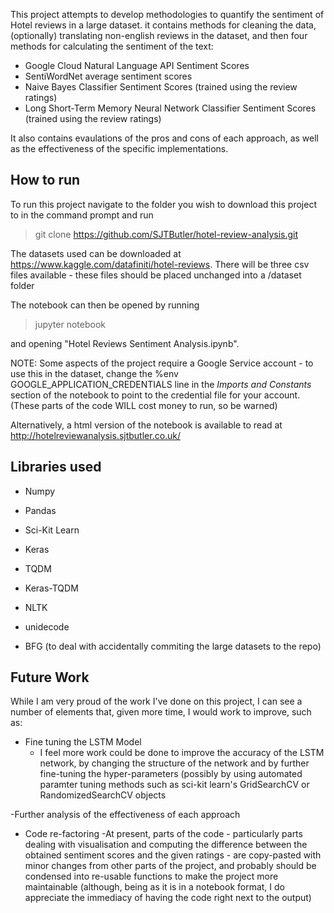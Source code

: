 This project attempts to develop methodologies to quantify the sentiment of Hotel reviews in a large dataset. it contains methods for cleaning the data, (optionally) translating non-english reviews in the dataset, and then four methods for calculating the sentiment of the text:
  - Google Cloud Natural Language API Sentiment Scores
  - SentiWordNet average sentiment scores
  - Naive Bayes Classifier Sentiment Scores (trained using the review ratings)
  - Long Short-Term Memory Neural Network Classifier Sentiment Scores (trained using the review ratings)
  
It also contains evaulations of the pros and cons of each approach, as well as the effectiveness of the specific implementations.

## How to run

To run this project navigate to the folder you wish to download this project to in the command prompt and run

> git clone <https://github.com/SJTButler/hotel-review-analysis.git>

The datasets used can be downloaded at <https://www.kaggle.com/datafiniti/hotel-reviews>. There will be three csv files available - these files should be placed unchanged into a /dataset folder

The notebook can then be opened by running

>jupyter notebook

and opening "Hotel Reviews Sentiment Analysis.ipynb".

NOTE: Some aspects of the project require a Google Service account - to use this in the dataset, change the %env GOOGLE_APPLICATION_CREDENTIALS line in the *Imports and Constants* section of the notebook to point to the credential file for your account. (These parts of the code WILL cost money to run, so be warned)


Alternatively, a html version of the notebook is available to read at <http://hotelreviewanalysis.sjtbutler.co.uk/>

## Libraries used 

- Numpy
- Pandas
- Sci-Kit Learn
- Keras
- TQDM
- Keras-TQDM
- NLTK
- unidecode

- BFG (to deal with accidentally commiting the large datasets to the repo)

## Future Work

While I am very proud of the work I've done on this project, I can see a number of elements that, given more time, I would work to improve, such as:

- Fine tuning the LSTM Model
  - I feel more work could be done to improve the accuracy of the LSTM network, by changing the structure of the network and by further fine-tuning the hyper-parameters (possibly by using automated paramter tuning methods such as sci-kit learn's GridSearchCV or RandomizedSearchCV objects

-Further analysis of the effectiveness of each approach

- Code re-factoring
  -At present, parts of the code - particularly parts dealing with visualisation and computing the difference between the obtained sentiment scores and the given ratings - are copy-pasted with minor changes from other parts of the project, and probably should be condensed into re-usable functions to make the project more maintainable (although, being as it is in a notebook format, I do appreciate the immediacy of having the code right next to the output)
